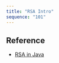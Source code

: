 ```yaml
---
title: "RSA Intro"
sequence: "101"
---
```


## Reference

- [RSA in Java](https://www.baeldung.com/java-rsa)
